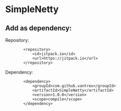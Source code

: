 # SimpleNetty

## Add as dependency:
Repository: 
```
        <repository>
            <id>jitpack.io</id>
            <url>https://jitpack.io</url>
        </repository>
```
Dependency:
````
        <dependency>
            <groupId>com.github.vantrex</groupId>
            <artifactId>SimpleNetty</artifactId>
            <version>1.0.0</version>
            <scope>compile</scope>
        </dependency>
````